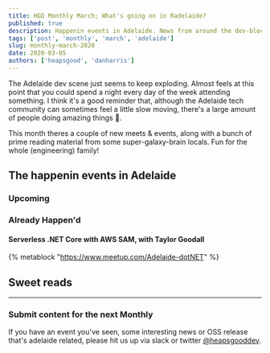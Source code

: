 ```yaml
---
title: HGD Monthly March; What's going on in Radelaide?
published: true
description: Happenin events in Adelaide. News from around the dev-block.
tags: ['post', 'monthly', 'march', 'adelaide']
slug: monthly-march-2020
date: 2020-03-05
authors: ['heapsgood', 'danharris']
---
```


The Adelaide dev scene just seems to keep exploding. Almost feels at this point that you could spend a night every day of the week attending something.
I think it's a good reminder that, although the Adelaide tech community can sometimes feel a little slow moving, there's a large amount of people doing amazing things 🙌.

This month theres a couple of new meets & events, along with a bunch of prime reading material from some super-galaxy-brain locals. Fun for the whole (engineering) family!

## The happenin events in Adelaide

### Upcoming

### Already Happen'd

#### Serverless .NET Core with AWS SAM, with Taylor Goodall

{% metablock "https://www.meetup.com/Adelaide-dotNET" %}

## Sweet reads

---

### Submit content for the next Monthly

If you have an event you've seen, some interesting news or OSS release that's adelaide related, please hit us up via slack or twitter [@heapsgooddev](https://twitter.com/heapsgooddev).

